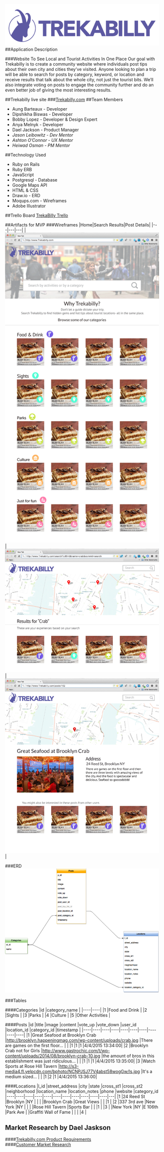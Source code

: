 <a href="http://www.trekabilly.com"><img src="./readmeImages/logo.png"></a>
##Application Description

###Website To See Local and Tourist Activities In One Place
Our goal with Trekabilly is to create a community website where individuals post tips about their own city and cities they’ve visited. Anyone looking to plan a trip will be able to search for posts by category, keyword, or location and receive results that talk about the whole city, not just the tourist bits. We’ll also integrate voting on posts to engage the community further and do an even better job of giving the most interesting results.

##Trekabilly live site
###<a href="http://www.trekabilly.com/">Trekabilly.com</a>
##Team Members
+ Aung Barteaux - Developer
+ Dipshikha Biswas - Developer
+ Bobby Lopez - Developer & Design Expert
+ Anya Melnyk - Developer
+ Dael Jackson - Product Manager
+ *Jason Leibowitz - Dev Mentor*
+ *Ashton O’Connor - UX Mentor*
+ *Heiwad Osman - PM Mentor*

##Technology Used
+ Ruby on Rails
+ Ruby ERB
+ JavaScript
+ Postgresql - Database
+ Google Maps API
+ HTML & CSS
+ Draw.io - ERD
+ Moqups.com - Wireframes
+ Adobe Illustrator

##Trello Board
<a href="https://trello.com/b/0w01DdZI/ga-lab-bobby-s-angels-team-11" target="_blank">TrekaBilly Trello</a>

##Artifacts for MVP
###Wireframes
|Home|Search Results|Post Details|
|---|---|---|
|<img src="./readmeImages/trekabilly-index.png">|<img src="./readmeImages/trekabilly-searchresults.png">|<img src="./readmeImages/trekabilly-detail.png">|

###ERD
<img src="./readmeImages/Trekabilly-ERD.png">

###Tables

####Categories
|id  |category_name  |
|----|----|
|1  |Food and Drink  |
|2  |Sights  |
|3  |Parks  |
|4  |Culture  |
|5  |Other Activities  |

####Posts
|id  |title  |image  |content  |vote_up  |vote_down  |user_id  |location_id  |category_id  |timestamp  |
|----|----|----|----|----|----|----|----|----|----|
|1  |Great Seafood at Brooklyn Crab  |http://brooklyn.happeningmag.com/wp-content/uploads/crab.jpg  |There are games on the first floor... |  |  |1  |1  |1  |4/4/2015 13:34:00|
|2  |Brooklyn Crab not for Girls  |http://www.gastrochic.com/t/wp-content/uploads/2014/08/brooklyn-crab-10.jpg  |the amount of bros in this establishment was just ridiculous...  |  |  |1  |1  |1  |4/4/2015 13:35:00|
|3  |Watch Sports at Rose Hill Tavern  |http://s3-media4.fl.yelpcdn.com/bphoto/NCNPJSJ77V4abst58wogGw/ls.jpg  |It's a medium sized... |  |  |1  |2  |1  |4/4/2015 13:36:00|

####Locations
|l_id  |street_address  |city  |state  |cross_st1  |cross_st2  |neighborhood  |location_name  |location_notes  |phone  |website  |category_id
|----|----|----|----|----|----|----|----|----|----|----|---|
|1  |24 Reed St  |Brooklyn  |NY  |  |  |  |Brooklyn Crab  |Great Views  |  |  |1  |
|2  |337 3rd ave  |New York  |NY  |  |  |  |Rose Hill Tavern  |Sports Bar  |  |  |1  |
|3  |  |New York  |NY  |E 106th  |Park Ave  |  |Graffiti Wall of Fame  |  |  |  |4  |

## Market Research by Dael Jaskson
####<a href="./readmeImages/prdforfinalsubmission.pdf">Trekabilly.com Product Requirements</a><br>
####<a href="./readmeImages/customermarketresearch.pdf">Customer Market Research</a>
